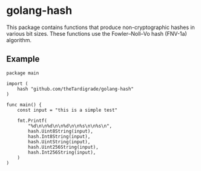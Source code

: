 # golang-hash

This package contains functions that produce non-cryptographic hashes in various bit sizes. These functions use the Fowler–Noll–Vo hash (FNV-1a) algorithm.

## Example

```golang
package main

import (
	hash "github.com/theTardigrade/golang-hash"
)

func main() {
	const input = "this is a simple test"

	fmt.Printf(
		"%d\n\n%d\n\n%d\n\n%s\n\n%s\n",
		hash.Uint8String(input),
		hash.Int8String(input),
		hash.UintString(input),
		hash.Uint256String(input),
		hash.Int256String(input),
	)
)
```